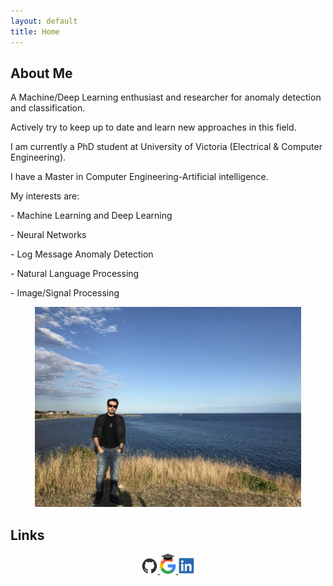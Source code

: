 ```yaml
---
layout: default
title: Home
---
```

## About Me

<p> A Machine/Deep Learning enthusiast and researcher for anomaly detection and classification. 

 Actively try to keep up to date and learn new approaches in this field.</p> 

<p> I am currently a PhD student at University of Victoria (Electrical & Computer Engineering).

I have a Master in Computer Engineering-Artificial intelligence.</p> 

<p>My interests are:</p> 
<p> - Machine Learning and Deep Learning</p> 
<p> - Neural Networks</p> 
<p> - Log Message Anomaly Detection</p> 
<p> - Natural Language Processing</p> 
<p> - Image/Signal Processing</p> 

<center>
<img src="controverse/images/amirfarzad.jpg"
     alt="centered image"
     width="426"
     height="320"
     title="Amir Farzad">
</center>

## Links

<center>
<a href="https://github.com/faamir" target="_blank">
<img src="controverse/images/github-mark.png" alt="Github" style="width:5%;height:5%;">
</a>
<a href="https://scholar.google.com/citations?user=wxG4QuUAAAAJ&hl=en" target="_blank">
<img src="controverse/images/google.png" alt="Google Scholar" style="width:5%;height:4%;">
</a>
<a href="https://www.linkedin.com/in/amir-farzad-78930481/" target="_blank">
<img src="controverse/images/linkedin.png" alt="LinkedIn" style="width:5%;height:5%;">
</a>
</center>
